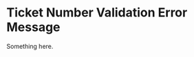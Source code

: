 [title]: # (Ticket Number Validation Error Message)
[tags]: # (XXX)
[priority]: # (5740)
# Ticket Number Validation Error Message
Something here.
